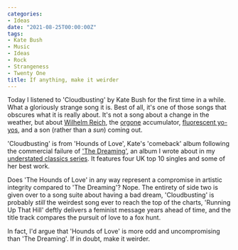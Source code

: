 ```yaml
---
categories:
- Ideas
date: "2021-08-25T00:00:00Z"
tags:
- Kate Bush
- Music
- Ideas
- Rock
- Strangeness
- Twenty One
title: If anything, make it weirder
---
```


Today I listened to 'Cloudbusting' by Kate Bush for the first time in a while. What a gloriously strange song it is. Best of all, it's one of those songs that obscures what it is really about. It's not a song about a change in the weather, but about [Wilhelm Reich][1], the [orgone][2] accumulator, [fluorescent yo-yos][3], and a son (rather than a *sun*) coming out.  

'Cloudbusting' is from 'Hounds of Love', Kate's 'comeback' album following the commercial failure of ['The Dreaming'][4], an album I wrote about in my [understated classics series][5]. It features four UK top 10 singles and some of her best work.

Does 'The Hounds of Love' in any way represent a compromise in artistic integrity compared to 'The Dreaming'? Nope. The entirety of  side two is given over to a song suite about having a bad dream, 'Cloudbusting' is probably *still* the weirdest song ever to reach the top of the charts, 'Running Up That Hill' deftly delivers a feminist message years ahead of time, and  the title track compares the pursuit of love to a fox hunt.

In fact, I'd argue that 'Hounds of Love' is more odd and uncompromising than 'The Dreaming'. If in doubt, make it weirder.

[1]:	https://wilhelmreichmuseum.org/about/biography-of-wilhelm-reich/
[2]:	https://en.wikipedia.org/wiki/Orgone
[3]:	https://www.cultofweird.com/medical/radium-girls/
[4]:	https://mattischrome.com/understated-classics-19
[5]:	https://mattischrome.com/tag/understated%20classics/